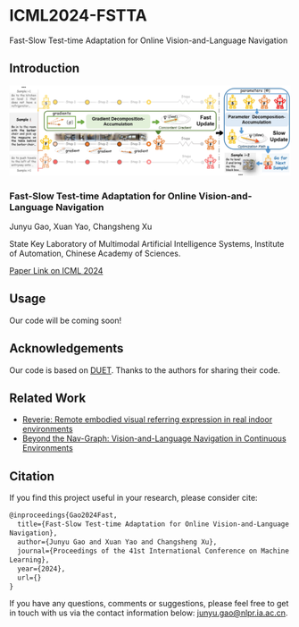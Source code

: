 # ICML2024-FSTTA
Fast-Slow Test-time Adaptation for Online Vision-and-Language Navigation
## Introduction
![image](img/FSTTA.png)

### Fast-Slow Test-time Adaptation for Online Vision-and-Language Navigation

Junyu Gao, Xuan Yao, Changsheng Xu

State Key Laboratory of Multimodal Artificial Intelligence Systems, Institute of Automation, Chinese Academy of Sciences.

[Paper Link on ICML 2024](https://icml.cc/virtual/2024/poster/33723) 

## Usage
Our code will be coming soon!


## Acknowledgements
Our code is based on [DUET](https://github.com/cshizhe/VLN-DUET). Thanks to the authors for sharing their code.


## Related Work
* [Reverie: Remote embodied visual referring expression in real indoor environments](https://openaccess.thecvf.com/content_CVPR_2020/papers/Qi_REVERIE_Remote_Embodied_Visual_Referring_Expression_in_Real_Indoor_Environments_CVPR_2020_paper.pdf)
* [Beyond the Nav-Graph: Vision-and-Language Navigation in Continuous Environments](https://arxiv.org/pdf/2004.02857)

## Citation

If you find this project useful in your research, please consider cite:
```
@inproceedings{Gao2024Fast,
  title={Fast-Slow Test-time Adaptation for Online Vision-and-Language Navigation},
  author={Junyu Gao and Xuan Yao and Changsheng Xu},
  journal={Proceedings of the 41st International Conference on Machine Learning},
  year={2024},
  url={}
}
```

If you have any questions, comments or suggestions, please feel free to get in touch with us via the contact information below: junyu.gao@nlpr.ia.ac.cn.
